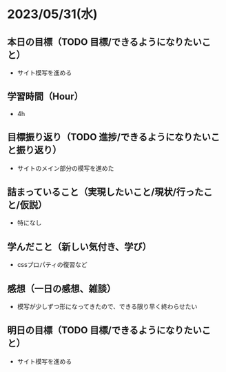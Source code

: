 
# 2023/05/31(水)

## 本日の目標（TODO 目標/できるようになりたいこと）

- サイト模写を進める

## 学習時間（Hour）

- 4h

## 目標振り返り（TODO 進捗/できるようになりたいこと振り返り）

- サイトのメイン部分の模写を進めた

## 詰まっていること（実現したいこと/現状/行ったこと/仮説）

- 特になし

## 学んだこと（新しい気付き、学び）

- cssプロパティの復習など

## 感想（一日の感想、雑談）

- 模写が少しずつ形になってきたので、できる限り早く終わらせたい

## 明日の目標（TODO 目標/できるようになりたいこと）

- サイト模写を進める
